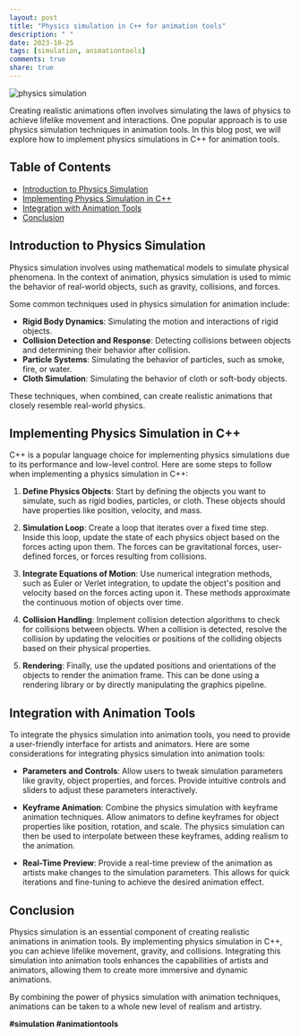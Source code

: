 ```yaml
---
layout: post
title: "Physics simulation in C++ for animation tools"
description: " "
date: 2023-10-25
tags: [simulation, animationtools]
comments: true
share: true
---
```


![physics simulation](https://i.imgur.com/fjercPr.png)

Creating realistic animations often involves simulating the laws of physics to achieve lifelike movement and interactions. One popular approach is to use physics simulation techniques in animation tools. In this blog post, we will explore how to implement physics simulations in C++ for animation tools.

## Table of Contents
- [Introduction to Physics Simulation](#introduction-to-physics-simulation)
- [Implementing Physics Simulation in C++](#implementing-physics-simulation-in-c)
- [Integration with Animation Tools](#integration-with-animation-tools)
- [Conclusion](#conclusion)

## Introduction to Physics Simulation

Physics simulation involves using mathematical models to simulate physical phenomena. In the context of animation, physics simulation is used to mimic the behavior of real-world objects, such as gravity, collisions, and forces.

Some common techniques used in physics simulation for animation include:

- **Rigid Body Dynamics**: Simulating the motion and interactions of rigid objects.
- **Collision Detection and Response**: Detecting collisions between objects and determining their behavior after collision.
- **Particle Systems**: Simulating the behavior of particles, such as smoke, fire, or water.
- **Cloth Simulation**: Simulating the behavior of cloth or soft-body objects.

These techniques, when combined, can create realistic animations that closely resemble real-world physics.

## Implementing Physics Simulation in C++

C++ is a popular language choice for implementing physics simulations due to its performance and low-level control. Here are some steps to follow when implementing a physics simulation in C++:

1. **Define Physics Objects**: Start by defining the objects you want to simulate, such as rigid bodies, particles, or cloth. These objects should have properties like position, velocity, and mass.

2. **Simulation Loop**: Create a loop that iterates over a fixed time step. Inside this loop, update the state of each physics object based on the forces acting upon them. The forces can be gravitational forces, user-defined forces, or forces resulting from collisions.

3. **Integrate Equations of Motion**: Use numerical integration methods, such as Euler or Verlet integration, to update the object's position and velocity based on the forces acting upon it. These methods approximate the continuous motion of objects over time.

4. **Collision Handling**: Implement collision detection algorithms to check for collisions between objects. When a collision is detected, resolve the collision by updating the velocities or positions of the colliding objects based on their physical properties.

5. **Rendering**: Finally, use the updated positions and orientations of the objects to render the animation frame. This can be done using a rendering library or by directly manipulating the graphics pipeline.

## Integration with Animation Tools

To integrate the physics simulation into animation tools, you need to provide a user-friendly interface for artists and animators. Here are some considerations for integrating physics simulation into animation tools:

- **Parameters and Controls**: Allow users to tweak simulation parameters like gravity, object properties, and forces. Provide intuitive controls and sliders to adjust these parameters interactively.

- **Keyframe Animation**: Combine the physics simulation with keyframe animation techniques. Allow animators to define keyframes for object properties like position, rotation, and scale. The physics simulation can then be used to interpolate between these keyframes, adding realism to the animation.

- **Real-Time Preview**: Provide a real-time preview of the animation as artists make changes to the simulation parameters. This allows for quick iterations and fine-tuning to achieve the desired animation effect.

## Conclusion

Physics simulation is an essential component of creating realistic animations in animation tools. By implementing physics simulation in C++, you can achieve lifelike movement, gravity, and collisions. Integrating this simulation into animation tools enhances the capabilities of artists and animators, allowing them to create more immersive and dynamic animations.

By combining the power of physics simulation with animation techniques, animations can be taken to a whole new level of realism and artistry.

**#simulation #animationtools**